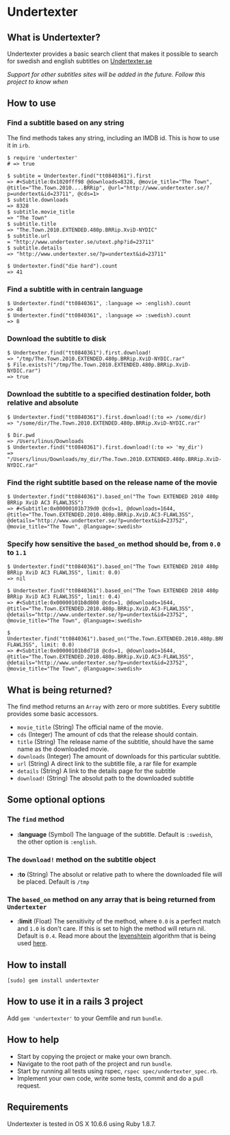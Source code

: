 # Undertexter
## What is Undertexter?

Undertexter provides a basic search client that makes it possible to search for swedish and english subtitles on [Undertexter.se](http://undertexter.se)

*Support for other subtitles sites will be added in the future. Follow this project to know when*

## How to use

### Find a subtitle based on any string

The find methods takes any string, including an IMDB id.
This is how to use it in `irb`.

    $ require 'undertexter'
    # => true
    
    $ subtite = Undertexter.find("tt0840361").first
    => #<Subtitle:0x1020fff98 @downloads=8328, @movie_title="The Town", @title="The.Town.2010....BRRip", @url="http://www.undertexter.se/?p=undertext&id=23711", @cds=1>
    $ subtitle.downloads
    => 8328
    $ subtitle.movie_title
    => "The Town"
    $ subtitle.title
    => "The.Town.2010.EXTENDED.480p.BRRip.XviD-NYDIC"
    $ subtitle.url
    = "http://www.undertexter.se/utext.php?id=23711"
    $ subtitle.details
    => "http://www.undertexter.se/?p=undertext&id=23711"
    
    $ Undertexter.find("die hard").count
    => 41

### Find a subtitle with in centrain language
    
    $ Undertexter.find("tt0840361", :language => :english).count
    => 48
    $ Undertexter.find("tt0840361", :language => :swedish).count
    => 8

### Download the subtitle to disk

    $ Undertexter.find("tt0840361").first.download!
    => "/tmp/The.Town.2010.EXTENDED.480p.BRRip.XviD-NYDIC.rar"
    $ File.exists?("/tmp/The.Town.2010.EXTENDED.480p.BRRip.XviD-NYDIC.rar")
    => true
    
### Download the subtitle to a specified destination folder, both relative and absolute
    
    $ Undertexter.find("tt0840361").first.download!(:to => /some/dir)
    => "/some/dir/The.Town.2010.EXTENDED.480p.BRRip.XviD-NYDIC.rar"
    
    $ Dir.pwd
    => /Users/linus/Downloads
    $ Undertexter.find("tt0840361").first.download!(:to => 'my_dir')
    => "/Users/linus/Downloads/my_dir/The.Town.2010.EXTENDED.480p.BRRip.XviD-NYDIC.rar"
    
### Find the right subtitle based on the **release name** of the movie
    
    $ Undertexter.find("tt0840361").based_on("The Town EXTENDED 2010 480p BRRip XviD AC3 FLAWL3SS")
    => #<Subtitle:0x00000101b739d0 @cds=1, @downloads=1644, @title="The.Town.EXTENDED.2010.480p.BRRip.XviD.AC3-FLAWL3SS", @details="http://www.undertexter.se/?p=undertext&id=23752", @movie_title="The Town", @language=:swedish>
    
### Specify how sensitive the `based_on` method should be, from `0.0` to `1.1`
    
    $ Undertexter.find("tt0840361").based_on("The Town EXTENDED 2010 480p BRRip XviD AC3 FLAWL3SS", limit: 0.0)
    => nil
    
    $ Undertexter.find("tt0840361").based_on("The Town EXTENDED 2010 480p BRRip XviD AC3 FLAWL3SS", limit: 0.4)
    => #<Subtitle:0x00000101b8d808 @cds=1, @downloads=1644, @title="The.Town.EXTENDED.2010.480p.BRRip.XviD.AC3-FLAWL3SS", @details="http://www.undertexter.se/?p=undertext&id=23752", @movie_title="The Town", @language=:swedish>
    
    $ Undertexter.find("tt0840361").based_on("The.Town.EXTENDED.2010.480p.BRRip.XviD.AC3-FLAWL3SS", limit: 0.0)
    => #<Subtitle:0x00000101b8d718 @cds=1, @downloads=1644, @title="The.Town.EXTENDED.2010.480p.BRRip.XviD.AC3-FLAWL3SS", @details="http://www.undertexter.se/?p=undertext&id=23752", @movie_title="The Town", @language=:swedish>

## What is being returned?

The find method returns an `Array` with zero or more subtitles. Every subtitle provides some basic accessors.

- `movie_title` (String) The official name of the movie.
- `cds` (Integer) The amount of cds that the release should contain.
- `title` (String) The release name of the subtitle, should have the same name as the downloaded movie.
- `downloads` (Integer) The amount of downloads for this particular subtitle.
- `url` (String) A direct link to the subtitle file, a rar file for example
- `details` (String) A link to the details page for the subtitle
- `download!` (String) The absolut path to the downloaded subtitle

## Some optional options 

### The `find` method

- **:language** (Symbol) The language of the subtitle. Default is `:swedish`, the other option is `:english`.

### The `download!` method on the subtitle object

- **:to** (String) The absolut or relative path to where the downloaded file will be placed. Default is `/tmp`

### The `based_on` method on any array that is being returned from `Undertexter`

- **:limit** (Float) The sensitivity of the method, where `0.0` is a perfect match and `1.0` is don't care. If this is set to high the method will return nil. Default is `0.4`. Read more about the [levenshtein](http://en.wikipedia.org/wiki/Levenshtein_distance) algorithm that is being used [here](http://www.erikveen.dds.nl/levenshtein/doc/index.html).

## How to install

    [sudo] gem install undertexter
    
## How to use it in a rails 3 project

Add `gem 'undertexter'` to your Gemfile and run `bundle`.

## How to help

- Start by copying the project or make your own branch.
- Navigate to the root path of the project and run `bundle`.
- Start by running all tests using rspec, `rspec spec/undertexter_spec.rb`.
- Implement your own code, write some tests, commit and do a pull request.

## Requirements

Undertexter is tested in OS X 10.6.6 using Ruby 1.8.7.